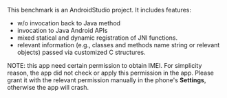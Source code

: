 This benchmark is an AndroidStudio project.
It includes features:
+ w/o invocation back to Java method
+ invocation to Java Android APIs
+ mixed statical and dynamic registration of JNI functions.
+ relevant information (e.g., classes and methods name string or relevant objects) passed via customized C structures.

NOTE: this app need certain permission to obtain IMEI. For simplicity reason,
the app did not check or apply this permission in the app. Please grant it with
the relevant permission manually in the phone's **Settings**, otherwise the app
will crash.
